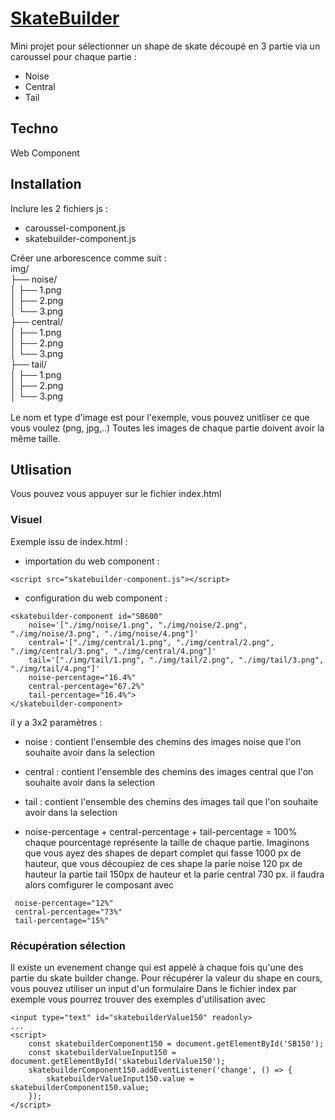 # <u>SkateBuilder</u>
Mini projet pour sélectionner un shape de skate découpé en 3 partie via un caroussel pour chaque partie :
- Noise
- Central
- Tail

## Techno 
Web Component

## Installation
Inclure les 2 fichiers js :
- caroussel-component.js
- skatebuilder-component.js
  
Créer une arborescence comme suit :<br>
img/<br>
    ├── noise/<br>
    │       ├── 1.png<br>
    │       ├── 2.png<br>
    │       └── 3.png<br>
    ├── central/<br>
    │       ├── 1.png<br>
    │       ├── 2.png<br>
    │       └── 3.png<br>
    ├── tail/<br>
    │       ├── 1.png<br>
    │       ├── 2.png<br>
    │       └── 3.png<br>
<br>
Le nom et type d'image est pour l'exemple, vous pouvez unitliser ce que vous voulez (png, jpg,..)
Toutes les images de chaque partie doivent avoir la même taille.

## Utlisation 
Vous pouvez vous appuyer sur le fichier index.html

### Visuel
Exemple issu de index.html :
- importation du web component :
 ```
<script src="skatebuilder-component.js"></script>
```
- configuration du web component :
```
<skatebuilder-component id="SB600"
    noise='["./img/noise/1.png", "./img/noise/2.png", "./img/noise/3.png", "./img/noise/4.png"]'
    central='["./img/central/1.png", "./img/central/2.png", "./img/central/3.png", "./img/central/4.png"]'
    tail='["./img/tail/1.png", "./img/tail/2.png", "./img/tail/3.png", "./img/tail/4.png"]'
    noise-percentage="16.4%"
    central-percentage="67.2%"
    tail-percentage="16.4%">
</skatebuilder-component>
```
il y a 3x2 paramètres : 
- noise : contient l'ensemble des chemins des images noise que l'on souhaite avoir dans la selection
- central : contient l'ensemble des chemins des images central que l'on souhaite avoir dans la selection
- tail : contient l'ensemble des chemins des images tail que l'on souhaite avoir dans la selection

- noise-percentage + central-percentage + tail-percentage = 100% chaque pourcentage représente la taille de chaque partie.
Imaginons que vous ayez des shapes de depart complet qui fasse 1000 px de hauteur, que vous découpiez de ces shape la parie noise 120 px de hauteur la partie tail 150px de hauteur et la parie central 730 px.
il faudra alors comfigurer le composant avec 
```
 noise-percentage="12%"     
 central-percentage="73%"   
 tail-percentage="15%"     
```
### Récupération sélection
Il existe un evenement change qui est appelé à chaque fois qu'une des partie du skate builder change.
Pour récupérer la valeur du shape en cours, vous pouvez utiliser un input d'un formulaire
Dans le fichier index par exemple vous pourrez trouver des exemples d'utilisation avec
```
<input type="text" id="skatebuilderValue150" readonly> 
...
<script>
    const skatebuilderComponent150 = document.getElementById('SB150');
    const skatebuilderValueInput150 = document.getElementById('skatebuilderValue150');
    skatebuilderComponent150.addEventListener('change', () => {
        skatebuilderValueInput150.value = skatebuilderComponent150.value;
    });
</script>
```







